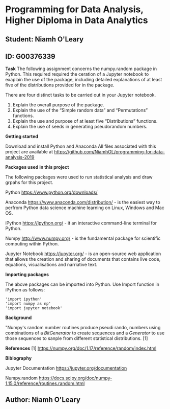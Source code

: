 # Programming for Data Analysis, Higher Diploma in Data Analytics
## Student: Niamh O'Leary
## ID: G00376339

**Task**
The following assignment concerns the numpy.random package in Python. This required 
required the ceration of a Jupyter notebook to exaplain the use of the package, including
detailed explanations of at least five of the distributions provided for in the package.

There are four distinct tasks to be carried out in your Jupyter notebook.
1. Explain the overall purpose of the package.
2. Explain the use of the “Simple random data” and “Permutations” functions.
3. Explain the use and purpose of at least five “Distributions” functions.
4. Explain the use of seeds in generating pseudorandom numbers.

**Getting started**

Download and install Python and Anaconda
All files associated with this project are available at https://github.com/NiamhOL/programming-for-data-analysis-2019

**Packages used in this project**

The following packages were used to run statistical analysis and draw grpahs for this project.

Python https://www.python.org/downloads/

Anaconda https://www.anaconda.com/distribution/ - is the easiest way to perfrom Python data science machine learning on Linux, Windows and Mac OS.

iPython https://ipython.org/ - it an interactive command-line terminal for Python.

Numpy http://www.numpy.org/ - is the fundamental package for scientific computing within Python.

Jupyter Notebook https://jupyter.org/ - is an open-source web application that allows the creation and sharing of documents that contains live code, equations, visualisations and narriative text.

**Importing packages**

The above packages can be imported into Python. Use Import function in iPython as follows:

    'import ipython'
    'import numpy as np'
    'import jupyter notebook'


**Background**

"Numpy's random number routines produce pseudi rando, numbers using combinations of a *BitGenerator* to create sequences and a *Generator* to use those sequences to sanple from different statistical distributions. [1] 

**References** 
[1] https://numpy.org/doc/1.17/reference/random/index.html


**Biblography**

Jupyter Documentation https://jupyter.org/documentation

Numpy.random  https://docs.scipy.org/doc/numpy-1.15.0/reference/routines.random.html

## Author: Niamh O'Leary ##
